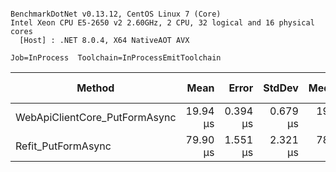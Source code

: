 ```

BenchmarkDotNet v0.13.12, CentOS Linux 7 (Core)
Intel Xeon CPU E5-2650 v2 2.60GHz, 2 CPU, 32 logical and 16 physical cores
  [Host] : .NET 8.0.4, X64 NativeAOT AVX

Job=InProcess  Toolchain=InProcessEmitToolchain  

```
| Method                        | Mean     | Error    | StdDev   | Median   | Ratio | RatioSD | Gen0   | Allocated | Alloc Ratio |
|------------------------------ |---------:|---------:|---------:|---------:|------:|--------:|-------:|----------:|------------:|
| WebApiClientCore_PutFormAsync | 19.94 μs | 0.394 μs | 0.679 μs | 19.62 μs |  1.00 |    0.00 | 0.5493 |    5.7 KB |        1.00 |
| Refit_PutFormAsync            | 79.90 μs | 1.551 μs | 2.321 μs | 78.62 μs |  3.98 |    0.17 | 1.0986 |  11.57 KB |        2.03 |
